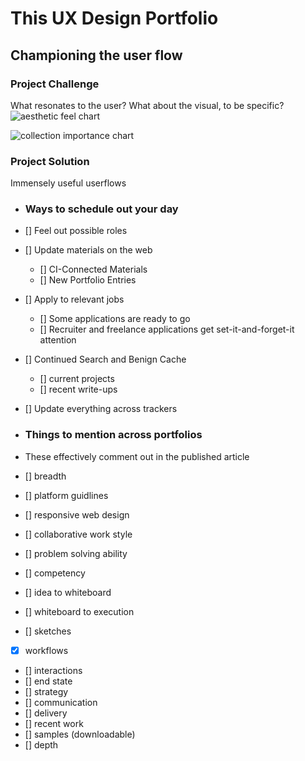 # This UX Design Portfolio
## Championing the user flow

### Project Challenge

What resonates to the user? What about the visual, to be specific? 
![aesthetic feel chart](https://cdn.jsdelivr.net/gh/renepacchaux/this-ux-design-portfolio@assets/prose_figure_aesthetics.svg)

![collection importance chart](https://cdn.jsdelivr.net/gh/renepacchaux/this-ux-design-portfolio@assets/prose_figure_1.svg)

### Project Solution
Immensely useful userflows


- ### Ways to schedule out your day
- [] Feel out possible roles
- [] Update materials on the web
	- [] CI-Connected Materials
    - [] New Portfolio Entries
- [] Apply to relevant jobs
	- [] Some applications are ready to go
    - [] Recruiter and freelance applications get set-it-and-forget-it attention
    
- [] Continued Search and Benign Cache
	- [] current projects
    - [] recent write-ups
- [] Update everything across trackers


- ### Things to mention across portfolios
- These effectively comment out in the published article
- [] breadth
- [] platform guidlines
- [] responsive web design
- [] collaborative work style
- [] problem solving ability
- [] competency
- [] idea to whiteboard
- [] whiteboard to execution
- [] sketches
- [x] workflows
- [] interactions
- [] end state
- [] strategy
- [] communication
- [] delivery
- [] recent work
- [] samples (downloadable)
- [] depth
